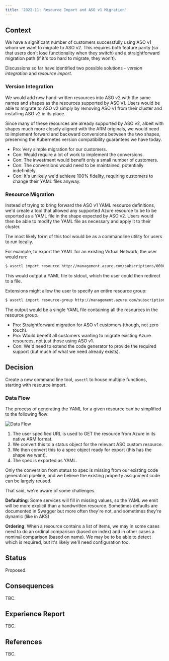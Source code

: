 ```yaml
---
title: '2022-11: Resource Import and ASO v1 Migration'
---
```


## Context

We have a significant number of customers successfully using ASO v1 whom we want to migrate to ASO v2. This requires both feature parity (so that users don't lose functionality when they switch) and a straightforward migration path (if it's too hard to migrate, they won't).

Discussions so far have identified two possible solutions - *version integration* and *resource import*.

### Version Integration

We would add new hand-written resources into ASO v2 with the same names and shapes as the resources supported by ASO v1. Users would be able to migrate to ASO v2 simply by removing ASO v1 from their cluster and installing ASO v2 in its place.

Since many of these resources are already supported by ASO v2, albeit with shapes much more closely aligned with the ARM originals, we would need to implement forward and backward conversions between the two shapes, preserving the Kubernetes version compatibility guarantees we have today.

* Pro: Very simple migration for our customers.
* Con: Would require a lot of work to implement the conversions.
* Con: The investment would benefit only a small number of customers.
* Con: The conversions would need to be maintained, potentially indefinitely.
* Con: It's unlikely we'd achieve 100% fidelity, requiring customers to change their YAML files anyway.

### Resource Migration

Instead of trying to bring forward the ASO v1 YAML resource definitions, we'd create a tool that allowed any supported Azure resource to be to be exported as a YAML file in the shape expected by ASO v2. Users would then be able to modify the YAML file as necessary and apply it to their cluster.

The most likely form of this tool would be as a commandline utility for users to run locally.

For example, to export the YAML for an existing Virtual Network, the user would run:

``` bash
$ asoctl import resource http://management.azure.com/subscriptions/00000000-0000-0000-0000-000000000000/resourceGroups/rg1/providers/Microsoft.Network/virtualNetworks/vnet1
```

This would output a YAML file to stdout, which the user could then redirect to a file.

Extensions might allow the user to specify an entire resource group:

``` bash
$ asoctl import resource-group http://management.azure.com/subscriptions/00000000-0000-0000-0000-000000000000/resourceGroups/rg1
```

The output would be a single YAML file containing all the resources in the resource group.

* Pro: Straightforward migration for ASO v1 customers (though, not zero touch).
* Pro: Would benefit all customers wanting to migrate existing Azure resources, not just those using ASO v1.
* Con: We'd need to extend the code generator to provide the required support (but much of what we need already exists).

## Decision

Create a new command line tool, `asoctl` to house multiple functions, starting with resource import.

### Data Flow

The process of generating the YAML for a given resource can be simplified to the following flow:

![Data Flow](./images/2022-11-resource-import-data-flow.png)

1. The user specified URL is used to GET the resource from Azure in its native ARM format.
2. We convert this to a status object for the relevant ASO custom resource.
3. We then convert this to a spec object ready for export (this has the shape we want).
4. The spec is exported as YAML.

Only the conversion from status to spec is missing from our existing code generation pipeline, and we believe the existing property assignment code can be largely reused.

That said, we're aware of some challenges. 

**Defaulting**: Some services will fill in missing values, so the YAML we emit will be more explicit than a handwritten resource. Sometimes defaults are documented in Swagger but more often they're not, and sometimes they're dynamic (like in AKS)

**Ordering**: When a resource contains a list of items, we may in some cases need to do an ordinal comparison (based on index) and in other cases a nominal comparison (based on name). We may be to be able to detect which is required, but it's likely we'll need configuration too.

## Status

Proposed.

## Consequences

TBC.

## Experience Report

TBC.

## References

TBC.
